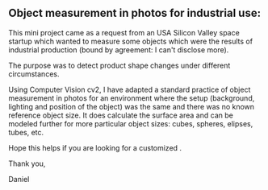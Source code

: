 ## Object measurement in photos for industrial use:

This mini project came as a request from an USA Silicon Valley space startup which wanted to measure some objects which were the results of industrial production (bound by agreement: I can't disclose more).

The purpose was to detect product shape changes under different circumstances.

Using Computer Vision cv2, I have adapted a standard practice of object measurement in photos for an environment where the setup (background, lighting and position of the object) was the same and there was no known reference object size. It does calculate the surface area and can be modeled further for more particular object sizes: cubes, spheres, elipses, tubes, etc.

Hope this helps if you are looking for a customized .

Thank you,

Daniel

